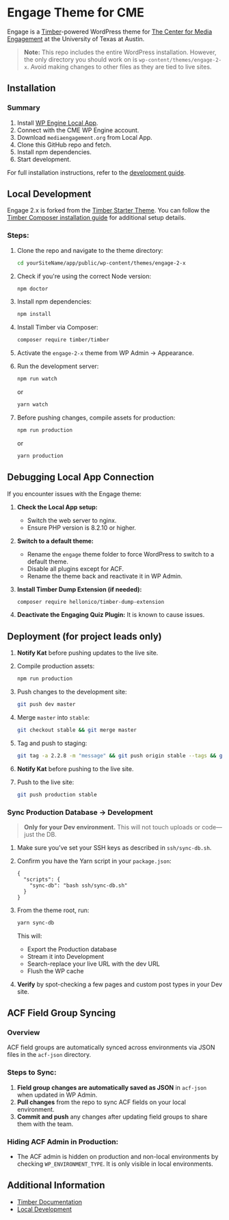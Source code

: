 <!----- Conversion time: 1.029 seconds.


Using this Markdown file:

1. Cut and paste this output into your source file.
2. See the notes and action items below regarding this conversion run.
3. Check the rendered output (headings, lists, code blocks, tables) for proper
   formatting and use a linkchecker before you publish this page.

Conversion notes:

* Docs to Markdown version 1.0β21
* Thu Apr 02 2020 11:55:39 GMT-0700 (PDT)
* Source doc: CME Updated Readme.md
----->

# Engage Theme for CME

Engage is a [Timber](https://timber.github.io/docs/)-powered WordPress theme for [The Center for Media Engagement](https://mediaengagement.org/) at the University of Texas at Austin.

> **Note:** This repo includes the entire WordPress installation. However, the only directory you should work on is `wp-content/themes/engage-2-x`. Avoid making changes to other files as they are tied to live sites.

## Installation

### Summary

1. Install [WP Engine Local App](http://localwp.com/).
2. Connect with the CME WP Engine account.
3. Download `mediaengagement.org` from Local App.
4. Clone this GitHub repo and fetch.
5. Install npm dependencies.
6. Start development.

For full installation instructions, refer to the [development guide](https://docs.mediaengagement.org/mediaengagement/#installation).

## Local Development

Engage 2.x is forked from the [Timber Starter Theme](https://github.com/timber/starter-theme). You can follow the [Timber Composer installation guide](https://timber.github.io/docs/getting-started/switch-to-composer/) for additional setup details.

### Steps:

1. Clone the repo and navigate to the theme directory:

    ```bash
    cd yourSiteName/app/public/wp-content/themes/engage-2-x
    ```

2. Check if you're using the correct Node version:

    ```bash
    npm doctor
    ```

3. Install npm dependencies:

    ```bash
    npm install
    ```

4. Install Timber via Composer:

    ```bash
    composer require timber/timber
    ```

5. Activate the `engage-2-x` theme from WP Admin → Appearance.

6. Run the development server:

    ```bash
    npm run watch
    ```
    or
    ```bash
    yarn watch
    ```

7. Before pushing changes, compile assets for production:

    ```bash
    npm run production
    ```
    or
    ```bash
    yarn production
    ```

## Debugging Local App Connection

If you encounter issues with the Engage theme:

1. **Check the Local App setup:**
    - Switch the web server to nginx.
    - Ensure PHP version is 8.2.10 or higher.

2. **Switch to a default theme:**
    - Rename the `engage` theme folder to force WordPress to switch to a default theme.
    - Disable all plugins except for ACF.
    - Rename the theme back and reactivate it in WP Admin.

3. **Install Timber Dump Extension (if needed):**

    ```bash
    composer require hellonico/timber-dump-extension
    ```

4. **Deactivate the Engaging Quiz Plugin:** It is known to cause issues.

## Deployment (for project leads only)

1. **Notify Kat** before pushing updates to the live site.
2. Compile production assets:

    ```bash
    npm run production
    ```

3. Push changes to the development site:

    ```bash
    git push dev master
    ```

4. Merge `master` into `stable`:

    ```bash
    git checkout stable && git merge master
    ```

5. Tag and push to staging:

    ```bash
    git tag -a 2.2.8 -m "message" && git push origin stable --tags && git push staging stable
    ```

6. **Notify Kat** before pushing to the live site.
7. Push to the live site:

    ```bash
    git push production stable
    ```


### Sync Production Database → Development

> **Only for your Dev environment.** This will not touch uploads or code—just the DB.

1. Make sure you’ve set your SSH keys as described in `ssh/sync-db.sh`.  
2. Confirm you have the Yarn script in your `package.json`:
    ```jsonc
    {
      "scripts": {
        "sync-db": "bash ssh/sync-db.sh"
      }
    }
    ```
3. From the theme root, run:
    ```bash
    yarn sync-db
    ```
    This will:
    - Export the Production database  
    - Stream it into Development  
    - Search-replace your live URL with the dev URL  
    - Flush the WP cache  

4. **Verify** by spot-checking a few pages and custom post types in your Dev site.

## ACF Field Group Syncing

### Overview

ACF field groups are automatically synced across environments via JSON files in the `acf-json` directory.

### Steps to Sync:

1. **Field group changes are automatically saved as JSON** in `acf-json` when updated in WP Admin.
2. **Pull changes** from the repo to sync ACF fields on your local environment.
3. **Commit and push** any changes after updating field groups to share them with the team.

### Hiding ACF Admin in Production:

- The ACF admin is hidden on production and non-local environments by checking `WP_ENVIRONMENT_TYPE`. It is only visible in local environments.

## Additional Information

- [Timber Documentation](https://timber.github.io/docs/)
- [Local Development](https://docs.mediaengagement.org/mediaengagement/#local-development)
